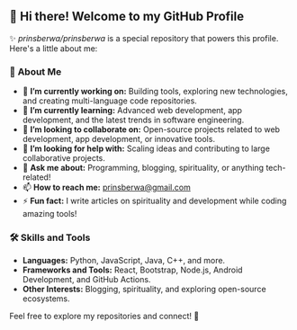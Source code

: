 ## 👋 Hi there! Welcome to my GitHub Profile  

✨ _prinsberwa/prinsberwa_ is a special repository that powers this profile. Here's a little about me:  

### 🚀 **About Me**  
- 🔭 **I’m currently working on:** Building tools, exploring new technologies, and creating multi-language code repositories.  
- 🌱 **I’m currently learning:** Advanced web development, app development, and the latest trends in software engineering.  
- 👯 **I’m looking to collaborate on:** Open-source projects related to web development, app development, or innovative tools.  
- 🤔 **I’m looking for help with:** Scaling ideas and contributing to large collaborative projects.  
- 💬 **Ask me about:** Programming, blogging, spirituality, or anything tech-related!  
- 📫 **How to reach me:** [prinsberwa@gmail.com](mailto:prinsberwa@gmail.com)  
- ⚡ **Fun fact:** I write articles on spirituality and development while coding amazing tools!  

### 🛠️ **Skills and Tools**  
- **Languages:** Python, JavaScript, Java, C++, and more.  
- **Frameworks and Tools:** React, Bootstrap, Node.js, Android Development, and GitHub Actions.  
- **Other Interests:** Blogging, spirituality, and exploring open-source ecosystems.  

Feel free to explore my repositories and connect! 🌟  
